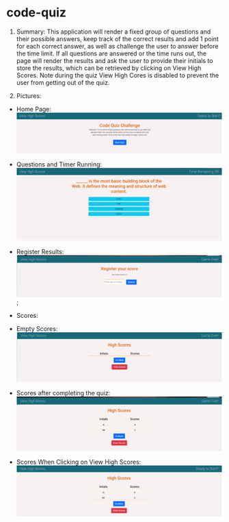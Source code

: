 # code-quiz
1. Summary: This application will render a fixed group of questions and their possible answers, keep track of the correct results and add 1 point for each correct answer, as well as challenge the user to answer before the time limit. If all questions are answered or the time runs out, the page will render the results and ask the user to provide their initials to store the results, which can be retrieved by clicking on View High Scores. Note during the quiz View High Cores is disabled to prevent the user from getting out of the quiz.

2. Pictures:

- Home Page:
![alt text](assets/images/home-page.png)

- Questions and Timer Running:
![alt text](assets/images/questions-&-timer-running.png)

- Register Results:
![alt text](assets/images/register-results.png);

- Scores:

* Empty Scores:
![alt text](assets/images/empty-scores.png)

* Scores after completing the quiz:
![alt text](assets/images/scores-after-completing-quiz.png)

* Scores When Clicking on View High Scores:
![alt text](assets/images/scores-clicking-on-view-hs.png)
